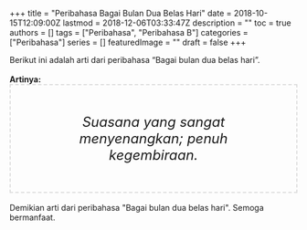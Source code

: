+++
title = "Peribahasa Bagai Bulan Dua Belas Hari"
date = 2018-10-15T12:09:00Z
lastmod = 2018-12-06T03:33:47Z
description = ""
toc = true
authors = []
tags = ["Peribahasa", "Peribahasa B"]
categories = ["Peribahasa"]
series = []
featuredImage = ""
draft = false
+++

<div dir="ltr" style="text-align: left;" trbidi="on">Berikut ini adalah arti dari peribahasa “Bagai bulan dua belas hari”.<br /><br /><div style="text-align: justify;"><b>Artinya:</b></div><div style="border: 2px dashed #ddd; font-size: 24px; height: auto; margin: 0 auto; padding: 50px; text-align: center; width: auto;"><i>Suasana yang sangat menyenangkan; penuh kegembiraan.</i></div><br />Demikian arti dari peribahasa "Bagai bulan dua belas hari". Semoga bermanfaat.</div>
